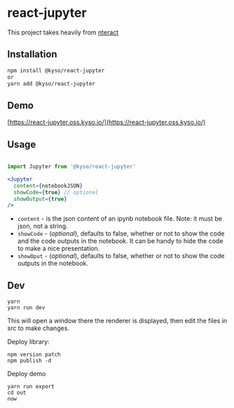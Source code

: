 # react-jupyter

This project takes heavily from [nteract](https://github.com/nteract/nteract)

## Installation

```bash
npm install @kyso/react-jupyter
or
yarn add @kyso/react-jupyter
```

## Demo

[https://react-jupyter.oss.kyso.io/](https://react-jupyter.oss.kyso.io/)

## Usage

```jsx

import Jupyter from '@kyso/react-jupyter'

<Jupyter
  content={notebookJSON}
  showCode={true} // optional
  showOutput={true}
/>
```

- `content` - is the json content of an ipynb notebook file. Note: it must be json, not a string.
- `showCode` - (_optional_), defaults to false, whether or not to show the code and the code outputs in the notebook. It can be handy to hide the code to make a nice presentation.
- `showOput` - (_optional_), defaults to false, whether or not to show the code outputs in the notebook.


## Dev

```
yarn
yarn run dev
```

This will open a window there the renderer is displayed, then edit the files in src to make changes.

Deploy library:

```
npm version patch
npm publish -d
```

Deploy demo

```
yarn run export
cd out
now
```

